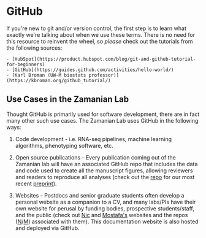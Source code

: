 # GitHub

If you're new to git and/or version control, the first step is to learn what exactly we're talking about when we use these terms. There is no need for this resource to reinvent the wheel, so *please* check out the tutorials from the following sources:

    - [HubSpot](https://product.hubspot.com/blog/git-and-github-tutorial-for-beginners)
    - [GitHub](https://guides.github.com/activities/hello-world/)
    - [Karl Broman (UW-M biostats professor)](https://kbroman.org/github_tutorial/)

## Use Cases in the Zamanian Lab

Thought GitHub is primarily used for software development, there are in fact many other such use cases. The Zamanian Lab uses GitHub in the following ways:

1. Code development - i.e. RNA-seq pipelines, machine learning algorithms, phenotyping software, etc.

2. Open source publications - Every publication coming out of the Zamanian lab will have an associated GitHub repo that includes the data and code used to create all the manuscript figures, allowing reviewers and readers to reproduce all analyses (check out the [repo](https://github.com/zamanianlab/BrugiaChemo-ms) for our most recent [preprint](https://www.biorxiv.org/content/10.1101/683060v2)).

3. Websites - Postdocs and senior graduate students often develop a personal website as a companion to a CV, and many labs/PIs have their own website for perusal by funding bodies, prospective students/staff, and the public (check out [Nic](https://wheelern.github.io/) and [Mostafa's](zamanianlab.org) websites and the repos ([N](https://github.com/wheelern/academic-kickstart)/[M](https://github.com/zamanianlab/zamanianlab.github.io)) associated with them). This documentation website is also hosted and deployed via GitHub.

